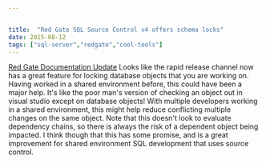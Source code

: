 ```yaml
---


title:  "Red Gate SQL Source Control v4 offers schema locks"
date: 2015-08-12
tags: ["sql-server","redgate","cool-tools"]
---
```


[Red Gate Documentation Update](http://documentation.red-gate.com/display/SOC4/SQL+Source+Control+4.0+Frequent+Updates+release+notes)
Looks like the rapid release channel now has a great feature for locking database objects that you are working on. Having worked in a shared environment before, this could have been a major help. It's like the poor man's version of checking an object out in visual studio except on database objects! With multiple developers working in a shared environment, this might help reduce conflicting multiple changes on the same object.
Note that this doesn't look to evaluate dependency chains, so there is always the risk of a dependent object being impacted. I think though that this has some promise, and is a great improvement for shared environment SQL development that uses source control.
